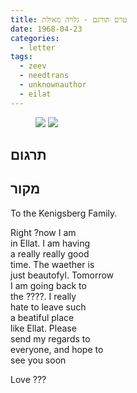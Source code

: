 ```yaml
---
title: טרם תורגם - גלויה מאילת
date: 1968-04-23
categories:
  - letter
tags:
  - zeev
  - needtrans
  - unknownauthor
  - eilat
---
```


<figure class="half">
    <a  href="/pupko-papers/assets/images/1968-04-23-eilat-1.jpg">
    <img src="/pupko-papers/assets/images/1968-04-23-eilat-1.jpg"></a>
    <a  href="/pupko-papers/assets/images/1968-04-23-eilat-2.jpg">
    <img src="/pupko-papers/assets/images/1968-04-23-eilat-2.jpg"></a>
</figure>

## תרגום

## מקור
To the Kenigsberg Family.

Right ?now I am  
in Ellat. I am having  
a really really good  
time. The waether is  
just beautofyl. Tomorrow  
I am going back to  
the ????. I really  
hate to leave such  
a beatiful place  
like Ellat. Please  
send my regards to  
everyone, and hope to  
see you soon  

Love ???
